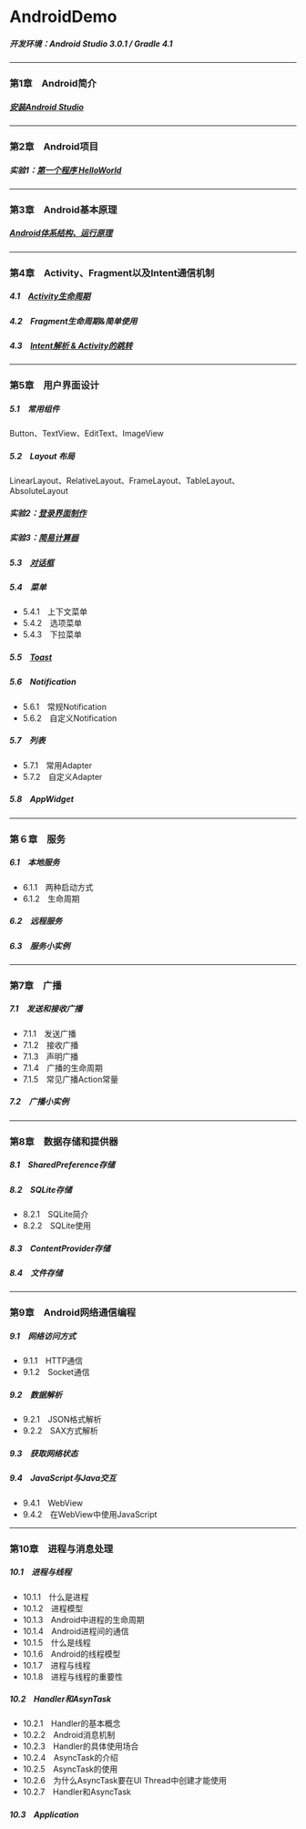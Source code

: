 # AndroidDemo
##### 开发环境：Android Studio 3.0.1 / Gradle 4.1
----------------------------------
### 第1章　Android简介
##### [安装Android Studio](https://github.com/HBU/AndroidDemo/tree/master/chapter01)　
----------------------------------
### 第2章　Android项目
##### 实验1：[第一个程序 HelloWorld](https://github.com/HBU/AndroidDemo/tree/master/chapter02)
----------------------------------
### 第3章　Android基本原理
##### [Android体系结构、运行原理](https://github.com/HBU/AndroidDemo/tree/master/chapter03)
----------------------------------
### 第4章　Activity、Fragment以及Intent通信机制
##### 4.1　[Activity生命周期](https://github.com/HBU/AndroidDemo/tree/master/chapter04/ActivityLifeDemo)
##### 4.2　Fragment生命周期&简单使用
##### 4.3　[Intent解析 & Activity的跳转](https://github.com/HBU/AndroidDemo/tree/master/chapter04/Intent)
----------------------------------
### 第5章　用户界面设计　
##### 5.1　常用组件
Button、TextView、EditText、ImageView　
##### 5.2　Layout 布局
LinearLayout、RelativeLayout、FrameLayout、TableLayout、AbsoluteLayout
##### 实验2：[登录界面制作](https://github.com/HBU/AndroidDemo/tree/master/chapter05/Login)
##### 实验3：[简易计算器](https://github.com/HBU/AndroidDemo/tree/master/chapter05/CalculatorDemo)
##### 5.3　[对话框](https://github.com/HBU/AndroidDemo/tree/master/chapter05/Dialog)　
##### 5.4　菜单　
- 5.4.1　上下文菜单　
- 5.4.2　选项菜单　
- 5.4.3　下拉菜单　
##### 5.5　[Toast](https://github.com/HBU/AndroidDemo/tree/master/chapter05/ToastDemo)　　
##### 5.6　Notification　
- 5.6.1　常规Notification　
- 5.6.2　自定义Notification　
##### 5.7　列表　
- 5.7.1　常用Adapter　
- 5.7.2　自定义Adapter　
##### 5.8　AppWidget　
----------------------------------
### 第６章　服务　
##### 6.1　本地服务　
- 6.1.1　两种启动方式　
- 6.1.2　生命周期　
##### 6.2　远程服务　
##### 6.3　服务小实例　
----------------------------------
### 第7章　广播　
##### 7.1　发送和接收广播　
- 7.1.1　发送广播　
- 7.1.2　接收广播　
- 7.1.3　声明广播
- 7.1.4　广播的生命周期　
- 7.1.5　常见广播Action常量　
##### 7.2　广播小实例　
----------------------------------
### 第8章　数据存储和提供器　
##### 8.1　SharedPreference存储　
##### 8.2　SQLite存储　
- 8.2.1　SQLite简介　
- 8.2.2　SQLite使用　
##### 8.3　ContentProvider存储　
##### 8.4　文件存储　
----------------------------------
### 第9章　Android网络通信编程　
##### 9.1　网络访问方式　
- 9.1.1　HTTP通信　
- 9.1.2　Socket通信　
##### 9.2　数据解析　
- 9.2.1　JSON格式解析　
- 9.2.2　SAX方式解析　
##### 9.3　获取网络状态
##### 9.4　JavaScript与Java交互
- 9.4.1　WebView　
- 9.4.2　在WebView中使用JavaScript
----------------------------------
### 第10章　进程与消息处理　
##### 10.1　进程与线程　
- 10.1.1　什么是进程　
- 10.1.2　进程模型　
- 10.1.3　Android中进程的生命周期
- 10.1.4　Android进程间的通信　
- 10.1.5　什么是线程　
- 10.1.6　Android的线程模型　
- 10.1.7　进程与线程　
- 10.1.8　进程与线程的重要性　
##### 10.2　Handler和AsynTask　
- 10.2.1　Handler的基本概念　
- 10.2.2　Android消息机制　
- 10.2.3　Handler的具体使用场合　
- 10.2.4　AsyncTask的介绍　
- 10.2.5　AsyncTask的使用　
- 10.2.6　为什么AsyncTask要在UI Thread中创建才能使用　
- 10.2.7　Handler和AsyncTask　
##### 10.3　Application　
